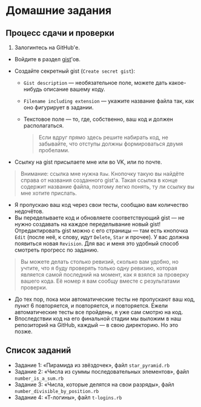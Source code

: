 # Домашние задания

## Процесс сдачи и проверки

1. Залогинтесь на GitHub'е.
* Войдите в раздел [gist](https://gist.github.com/)'ов.
* Создайте секретный gist (`Create secret gist`):
  * `Gist description` — необязательное поле, можете дать какое-нибудь описание вашему коду.
  * `Filename including extension` — укажите название файла так, как оно фигурирует в задании.
  * Текстовое поле — то, где, собственно, ваш код и должен располагаться.
  
    > Если вдруг прямо здесь решите набирать код, не забывайте, что отступы должны формироваться двумя пробелами.

* Ссылку на gist присылаете мне или во VK, или по почте.
> Внимание: ссылка мне нужна `Raw`. Кнопочку такую вы найдёте справа от названия созданного gist'а. Такая ссылка в конце содержит название файла, поэтому легко понять, ту ли ссылку вы мне хотите прислать.

* Я пропускаю ваш код через свои тесты, сообщаю вам количество недочётов.
* Вы переделываете код и обновляете соответствующий gist — не нужно создавать на каждое переделывание новый gist! Отредактировать gist можно с его страницы — там есть кнопочка `Edit` (после неё, к слову, идут `Delete`, `Star` и прочее). У вас должна появиться новая `Revision`. Для вас и меня это удобный способ смотреть прогресс по заданию.
> Вы можете делать столько ревизий, сколько вам удобно, но учтите, что я буду проверять только одну ревизию, которая является самой последний на момент, как я взялся за проверку вашего кода. Её номер я вам сообщу вместе с результатами проверки.

* До тех пор, пока мои автоматические тесты не пропускают ваш код, пункт 6 повторяется, и повторяется, и повторяется. Ежели автоматические тесты все пройдены, я уже сам смотрю на код.
* Впоследствии код на его финальной стадии мы выложим в наш репозиторий на GitHub, каждый — в свою директорию. Но это позже.

## Список заданий

* Задание 1: «Пирамида из звёздочек», файл `star_pyramid.rb`
* Задание 2: «Числа из суммы последовательных элементов», файл `number_is_a_sum.rb`
* Задание 3: «Числа, которые делятся на свои разряды», файл `number_divisible_by_position.rb`
* Задание 4: «Т-логины», файл `t-logins.rb`
